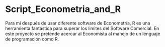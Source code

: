 # Script_Econometria_and_R


Para mi después de usar diferente software de Econometría, R es una herramienta fantastica para superar los limites del Software Comercial. En este proyecto se pretende acercar al Economista al manejo de un lenguaje de programación como R.
